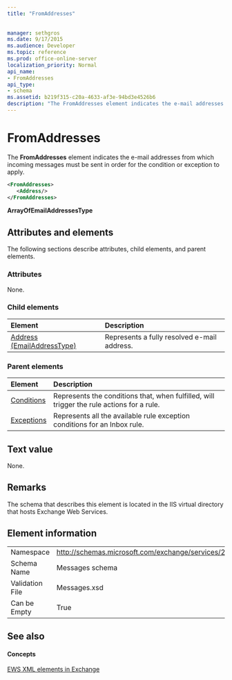 ```yaml
---
title: "FromAddresses"
 
 
manager: sethgros
ms.date: 9/17/2015
ms.audience: Developer
ms.topic: reference
ms.prod: office-online-server
localization_priority: Normal
api_name:
- FromAddresses
api_type:
- schema
ms.assetid: b219f315-c20a-4633-af3e-94bd3e4526b6
description: "The FromAddresses element indicates the e-mail addresses from which incoming messages must be sent in order for the condition or exception to apply."
---
```


# FromAddresses

The **FromAddresses** element indicates the e-mail addresses from which incoming messages must be sent in order for the condition or exception to apply. 
  
```XML
<FromAddresses>
   <Address/>
</FromAddresses>
```

 **ArrayOfEmailAddressesType**
## Attributes and elements

The following sections describe attributes, child elements, and parent elements.
  
### Attributes

None.
  
### Child elements

|**Element**|**Description**|
|:-----|:-----|
|[Address (EmailAddressType)](address-emailaddresstype.md) <br/> |Represents a fully resolved e-mail address.  <br/> |
   
### Parent elements

|**Element**|**Description**|
|:-----|:-----|
|[Conditions](conditions.md) <br/> |Represents the conditions that, when fulfilled, will trigger the rule actions for a rule.  <br/> |
|[Exceptions](exceptions.md) <br/> |Represents all the available rule exception conditions for an Inbox rule.  <br/> |
   
## Text value

None.
  
## Remarks

The schema that describes this element is located in the IIS virtual directory that hosts Exchange Web Services.
  
## Element information

|||
|:-----|:-----|
|Namespace  <br/> |http://schemas.microsoft.com/exchange/services/2006/messages  <br/> |
|Schema Name  <br/> |Messages schema  <br/> |
|Validation File  <br/> |Messages.xsd  <br/> |
|Can be Empty  <br/> |True  <br/> |
   
## See also

#### Concepts

[EWS XML elements in Exchange](ews-xml-elements-in-exchange.md)

